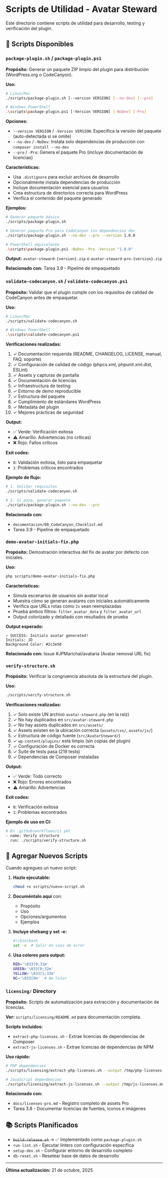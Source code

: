 # Scripts de Utilidad - Avatar Steward

Este directorio contiene scripts de utilidad para desarrollo, testing y verificación del plugin.

## 📜 Scripts Disponibles

### `package-plugin.sh` / `package-plugin.ps1`

**Propósito:** Generar un paquete ZIP limpio del plugin para distribución (WordPress.org o CodeCanyon).

**Uso:**
```bash
# Linux/Mac
./scripts/package-plugin.sh [--version VERSION] [--no-dev] [--pro]

# Windows PowerShell
.\scripts\package-plugin.ps1 [-Version VERSION] [-NoDev] [-Pro]
```

**Opciones:**
- `--version VERSION` / `-Version VERSION`: Especifica la versión del paquete (auto-detectada si se omite)
- `--no-dev` / `-NoDev`: Instala solo dependencias de producción con `composer install --no-dev`
- `--pro` / `-Pro`: Genera el paquete Pro (incluye documentación de licencias)

**Características:**
- Usa `.distignore` para excluir archivos de desarrollo
- Opcionalmente instala dependencias de producción
- Incluye documentación esencial para usuarios
- Crea estructura de directorios correcta para WordPress
- Verifica el contenido del paquete generado

**Ejemplos:**
```bash
# Generar paquete básico
./scripts/package-plugin.sh

# Generar paquete Pro para CodeCanyon sin dependencias dev
./scripts/package-plugin.sh --no-dev --pro --version 1.0.0

# PowerShell equivalente
.\scripts\package-plugin.ps1 -NoDev -Pro -Version "1.0.0"
```

**Output:** `avatar-steward-{version}.zip` o `avatar-steward-pro-{version}.zip`

**Relacionado con:** Tarea 3.9 - Pipeline de empaquetado

### `validate-codecanyon.sh` / `validate-codecanyon.ps1`

**Propósito:** Validar que el plugin cumple con los requisitos de calidad de CodeCanyon antes de empaquetar.

**Uso:**
```bash
# Linux/Mac
./scripts/validate-codecanyon.sh

# Windows PowerShell
.\scripts\validate-codecanyon.ps1
```

**Verificaciones realizadas:**
1. ✓ Documentación requerida (README, CHANGELOG, LICENSE, manual, FAQ, soporte)
2. ✓ Configuración de calidad de código (phpcs.xml, phpunit.xml.dist, ESLint)
3. ✓ Assets y capturas de pantalla
4. ✓ Documentación de licencias
5. ✓ Infraestructura de testing
6. ✓ Entorno de demo reproducible
7. ✓ Estructura del paquete
8. ✓ Cumplimiento de estándares WordPress
9. ✓ Metadata del plugin
10. ✓ Mejores prácticas de seguridad

**Output:**
- ✅ Verde: Verificación exitosa
- ⚠️  Amarillo: Advertencias (no críticas)
- ❌ Rojo: Fallos críticos

**Exit codes:**
- `0`: Validación exitosa, listo para empaquetar
- `1`: Problemas críticos encontrados

**Ejemplo de flujo:**
```bash
# 1. Validar requisitos
./scripts/validate-codecanyon.sh

# 2. Si pasa, generar paquete
./scripts/package-plugin.sh --no-dev --pro
```

**Relacionado con:** 
- `documentacion/08_CodeCanyon_Checklist.md`
- Tarea 3.9 - Pipeline de empaquetado

### `demo-avatar-initials-fix.php`

**Propósito:** Demostración interactiva del fix de avatar por defecto con iniciales.

**Uso:**
```bash
php scripts/demo-avatar-initials-fix.php
```

**Características:**
- Simula escenarios de usuarios sin avatar local
- Muestra cómo se generan avatares con iniciales automáticamente
- Verifica que URLs rotas como `2x` sean reemplazadas
- Prueba ambos filtros: `filter_avatar_data` y `filter_avatar_url`
- Output colorizado y detallado con resultados de prueba

**Output esperado:**
```
✓ SUCCESS: Initials avatar generated!
Initials: JD
Background Color: #2c3e50
```

**Relacionado con:** Issue #JPMarichal/avataria (Avatar removal URL fix)

### `verify-structure.sh`

**Propósito:** Verificar la congruencia absoluta de la estructura del plugin.

**Uso:**
```bash
./scripts/verify-structure.sh
```

**Verificaciones realizadas:**
1. ✓ Solo existe UN archivo `avatar-steward.php` (en la raíz)
2. ✓ No hay duplicados en `src/avatar-steward.php`
3. ✓ No hay assets duplicados en `src/assets/`
4. ✓ Assets existen en la ubicación correcta (`assets/css/`, `assets/js/`)
5. ✓ Estructura de código fuente (`src/AvatarSteward/`)
6. ✓ `wp-content/plugins/` está limpio (sin copias del plugin)
7. ✓ Configuración de Docker es correcta
8. ✓ Suite de tests pasa (219 tests)
9. ✓ Dependencias de Composer instaladas

**Output:**
- ✅ Verde: Todo correcto
- ❌ Rojo: Errores encontrados
- ⚠️  Amarillo: Advertencias

**Exit codes:**
- `0`: Verificación exitosa
- `1`: Problemas encontrados

**Ejemplo de uso en CI:**
```bash
# En .github/workflows/ci.yml
- name: Verify structure
  run: ./scripts/verify-structure.sh
```

## 🔧 Agregar Nuevos Scripts

Cuando agregues un nuevo script:

1. **Hazlo ejecutable:**
   ```bash
   chmod +x scripts/nuevo-script.sh
   ```

2. **Documéntalo aquí** con:
   - Propósito
   - Uso
   - Opciones/argumentos
   - Ejemplos

3. **Incluye shebang y set -e:**
   ```bash
   #!/bin/bash
   set -e  # Salir en caso de error
   ```

4. **Usa colores para output:**
   ```bash
   RED='\033[0;31m'
   GREEN='\033[0;32m'
   YELLOW='\033[1;33m'
   NC='\033[0m'  # No Color
   ```

### `licensing/` Directory

**Propósito:** Scripts de automatización para extracción y documentación de licencias.

**Ver:** `scripts/licensing/README.md` para documentación completa.

**Scripts incluidos:**
- `extract-php-licenses.sh` - Extrae licencias de dependencias de Composer
- `extract-js-licenses.sh` - Extrae licencias de dependencias de NPM

**Uso rápido:**
```bash
# PHP dependencies
./scripts/licensing/extract-php-licenses.sh --output /tmp/php-licenses.md

# JavaScript dependencies
./scripts/licensing/extract-js-licenses.sh --output /tmp/js-licenses.md
```

**Relacionado con:** 
- `docs/licenses-pro.md` - Registro completo de assets Pro
- Tarea 3.8 - Documentar licencias de fuentes, iconos e imágenes

## 📚 Scripts Planificados

- ~~`build-release.sh`~~ → ✅ Implementado como `package-plugin.sh`
- `run-lint.sh` - Ejecutar linters con configuración específica
- `setup-dev.sh` - Configurar entorno de desarrollo completo
- `db-reset.sh` - Resetear base de datos de desarrollo

---

**Última actualización:** 21 de octubre, 2025

